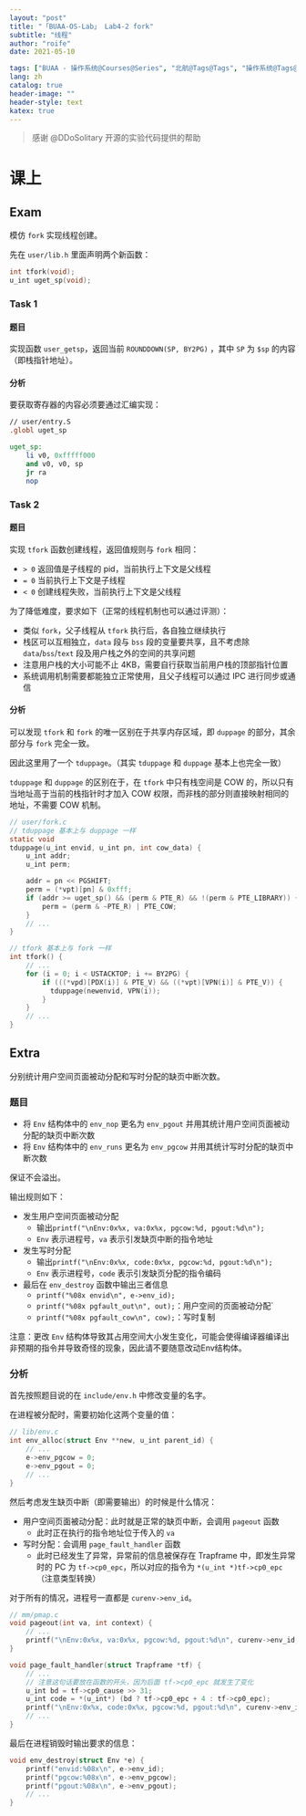 ```yaml
---
layout: "post"
title: "「BUAA-OS-Lab」 Lab4-2 fork"
subtitle: "线程"
author: "roife"
date: 2021-05-10

tags: ["BUAA - 操作系统@Courses@Series", "北航@Tags@Tags", "操作系统@Tags@Tags", "C@Languages@Tags"]
lang: zh
catalog: true
header-image: ""
header-style: text
katex: true
---
```


> 感谢 @DDoSolitary 开源的实验代码提供的帮助

# 课上

## Exam

模仿 `fork` 实现线程创建。

先在 `user/lib.h` 里面声明两个新函数：

```c
int tfork(void);
u_int uget_sp(void);
```

### Task 1

#### 题目

实现函数 `user_getsp`，返回当前 `ROUNDDOWN(SP, BY2PG)` ，其中 `SP` 为 `$sp` 的内容（即栈指针地址）。

#### 分析

要获取寄存器的内容必须要通过汇编实现：

```mips
// user/entry.S
.globl uget_sp

uget_sp:
    li v0, 0xfffff000
    and v0, v0, sp
    jr ra
    nop
```

### Task 2

#### 题目

实现 `tfork` 函数创建线程，返回值规则与 `fork` 相同：
- `> 0` 返回值是子线程的 pid，当前执行上下文是父线程
- `= 0` 当前执行上下文是子线程
- `< 0` 创建线程失败，当前执行上下文是父线程

为了降低难度，要求如下（正常的线程机制也可以通过评测）：
- 类似 `fork`，父子线程从 `tfork` 执行后，各自独立继续执行
- 栈区可以互相独立，`data` 段与 `bss` 段的变量要共享，且不考虑除 `data`/`bss`/`text` 段及用户栈之外的空间的共享问题
- 注意用户栈的大小可能不止 4KB，需要自行获取当前用户栈的顶部指针位置
- 系统调用机制需要都能独立正常使用，且父子线程可以通过 IPC 进行同步或通信

#### 分析

可以发现 `tfork` 和 `fork` 的唯一区别在于共享内存区域，即 `duppage` 的部分，其余部分与 `fork` 完全一致。

因此这里用了一个 `tduppage`。（其实 `tduppage` 和 `duppage` 基本上也完全一致）

`tduppage` 和 `duppage` 的区别在于，在 `tfork` 中只有栈空间是 COW 的，所以只有当地址高于当前的栈指针时才加入 COW 权限，而非栈的部分则直接映射相同的地址，不需要 COW 机制。

```c
// user/fork.c
// tduppage 基本上与 duppage 一样
static void
tduppage(u_int envid, u_int pn, int cow_data) {
    u_int addr;
    u_int perm;

    addr = pn << PGSHIFT;
    perm = (*vpt)[pn] & 0xfff;
    if (addr >= uget_sp() && (perm & PTE_R) && !(perm & PTE_LIBRARY)) { // 区别在这里
        perm = (perm & ~PTE_R) | PTE_COW;
    }
    // ...
}

// tfork 基本上与 fork 一样
int tfork() {
    // ...
    for (i = 0; i < USTACKTOP; i += BY2PG) {
        if (((*vpd)[PDX(i)] & PTE_V) && ((*vpt)[VPN(i)] & PTE_V)) {
          tduppage(newenvid, VPN(i));
        }
    }
    // ...
}
```

## Extra

分别统计用户空间页面被动分配和写时分配的缺页中断次数。

### 题目

- 将 `Env` 结构体中的 `env_nop` 更名为 `env_pgout` 并用其统计用户空间页面被动分配的缺页中断次数
- 将 `Env` 结构体中的 `env_runs` 更名为 `env_pgcow` 并用其统计写时分配的缺页中断次数

保证不会溢出。

输出规则如下：
- 发生用户空间页面被动分配
  + 输出`printf("\nEnv:0x%x, va:0x%x, pgcow:%d, pgout:%d\n");`
  + `Env` 表示进程号，`va` 表示引发缺页中断的指令地址
- 发生写时分配
  + 输出`printf("\nEnv:0x%x, code:0x%x, pgcow:%d, pgout:%d\n");`
  + `Env` 表示进程号，`code` 表示引发缺页分配的指令编码
- 最后在 `env_destroy` 函数中输出三者信息
  + `printf("%08x envid\n", e->env_id);`
  + `printf("%08x pgfault_out\n", out);`：用户空间的页面被动分配`
  + `printf("%08x pgfault_cow\n", cow);`：写时复制

注意：更改 `Env` 结构体导致其占用空间大小发生变化，可能会使得编译器编译出非预期的指令并导致奇怪的现象，因此请不要随意改动Env结构体。

### 分析

首先按照题目说的在 `include/env.h` 中修改变量的名字。

在进程被分配时，需要初始化这两个变量的值：

```c
// lib/env.c
int env_alloc(struct Env **new, u_int parent_id) {
    // ...
    e->env_pgcow = 0;
    e->env_pgout = 0;
    // ...
}
```

然后考虑发生缺页中断（即需要输出）的时候是什么情况：
- 用户空间页面被动分配：此时就是正常的缺页中断，会调用 `pageout` 函数
  + 此时正在执行的指令地址位于传入的 `va`
- 写时分配：会调用 `page_fault_handler` 函数
  + 此时已经发生了异常，异常前的信息被保存在 Trapframe 中，即发生异常时的 PC 为 `tf->cp0_epc`，所以对应的指令为 `*(u_int *)tf->cp0_epc`（注意类型转换）

对于所有的情况，进程号一直都是 `curenv->env_id`。

```c
// mm/pmap.c
void pageout(int va, int context) {
    // ...
    printf("\nEnv:0x%x, va:0x%x, pgcow:%d, pgout:%d\n", curenv->env_id, va, curenv->env_pgcow, ++curenv->env_pgout);
}
```

```c
void page_fault_handler(struct Trapframe *tf) {
    // ...
    // 注意这句话要放在函数的开头，因为后面 tf->cp0_epc 就发生了变化
    u_int bd = tf->cp0_cause >> 31;
    u_int code = *(u_int*) (bd ? tf->cp0_epc + 4 : tf->cp0_epc);
    printf("\nEnv:0x%x, code:0x%x, pgcow:%d, pgout:%d\n", curenv->env_id, code, ++curenv->env_pgcow, curenv->env_pgout);
    // ...
}
```

最后在进程销毁时输出要求的信息：

```c
void env_destroy(struct Env *e) {
    printf("envid:%08x\n", e->env_id);
    printf("pgcow:%08x\n", e->env_pgcow);
    printf("pgout:%08x\n", e->env_pgout);
    // ...
}
```